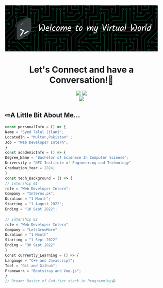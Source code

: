![Header](./github-header-image.png)
<h1 align="center">Let's Connect and have a Conversation!💬</h1>
<div align="center">
  <a href="https://twitter.com/syedtalaljilani"><img src="https://cdn-icons-png.flaticon.com/512/2335/2335289.png" width=100 ></a>
<a href="https://www.linkedin.com/in/syedtalaljilani"><img src="https://cdn-icons-png.flaticon.com/512/1383/1383262.png" width=100></a>
</div>
<div align="center">
<img src="https://media.giphy.com/media/bAQH7WXKqtIBrPs7sR/giphy.gif">
</div>
<div>
  <h2>⇨A Little Bit About Me... </h2>
  
  ```js
  const personalInfo = () => {
  Name = "Syed Talal Jilani";
  LocatedIn = "Multan,Pakistan" ;
  Job = "Web Developer Intern";
}
const academicInfo = () => {
  Degree_Name = "Bachelor of Scienece In Computer Science";
  University = "NFC Institute of Engineering and Technology"
  Graduation_Year = 2024;
}
const tech_Background = () => {
  // Intership 01
  role = "Web Developer Intern"; 
  Company = "Interns.pk";
  Duration = "1 Month";
  Starting = "1 August 2022";
  Ending = "10 Sept 2022";
  
  // Intership 02
  role = "Web Developer Intern"
  Company = "LetsGrowMore"
  Duration = "1 Month"
  Starting = "1 Sept 2022"
  Ending = "30 Sept 2022"  
}
Const currently_Learning = () => {
  Langauge = "C++ and Javascript";
  Tool = "Git and Github";
  Framework = "Bootstrap and Vue.js";  
}
// Dream: Master of God-tier stack in Programming😁
  ```
</div>
